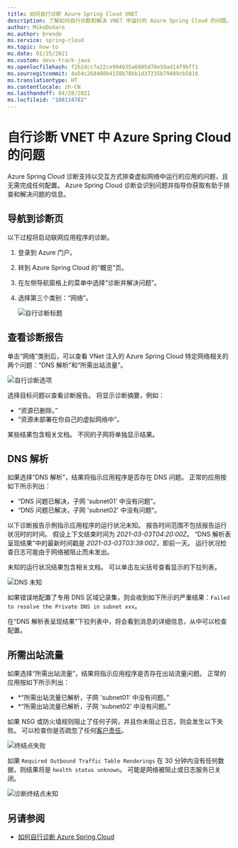 ```yaml
---
title: 如何自行诊断 Azure Spring Cloud VNET
description: 了解如何自行诊断和解决 VNET 中运行的 Azure Spring Cloud 的问题。
author: MikeDodaro
ms.author: brendm
ms.service: spring-cloud
ms.topic: how-to
ms.date: 01/25/2021
ms.custom: devx-track-java
ms.openlocfilehash: f2b2dcc7e22ce904035a6805d78e59ad14f9bff1
ms.sourcegitcommit: 4a54c268400b4158b78bb1d37235b79409cb5816
ms.translationtype: HT
ms.contentlocale: zh-CN
ms.lasthandoff: 04/28/2021
ms.locfileid: "108134782"
---
```

# <a name="self-diagnose-running-azure-spring-cloud-in-vnet"></a>自行诊断 VNET 中 Azure Spring Cloud 的问题
Azure Spring Cloud 诊断支持以交互方式排查虚拟网络中运行的应用的问题，且无需完成任何配置。 Azure Spring Cloud 诊断会识别问题并指导你获取有助于排查和解决问题的信息。

## <a name="navigate-to-the-diagnostics-page"></a>导航到诊断页
以下过程将启动联网应用程序的诊断。
1. 登录到 Azure 门户。
1. 转到 Azure Spring Cloud 的“概览”页。
1. 在左侧导航窗格上的菜单中选择“诊断并解决问题”。
1. 选择第三个类别：“网络”。

   ![自行诊断标题](media/spring-cloud-self-diagnose-vnet/self-diagostic-title.png)

## <a name="view-a-diagnostic-report"></a>查看诊断报告
单击“网络”类别后，可以查看 VNet 注入的 Azure Spring Cloud 特定网络相关的两个问题：“DNS 解析”和“所需出站流量”。  

   ![自行诊断选项](media/spring-cloud-self-diagnose-vnet/self-diagostic-dns-req-outbound-options.png)

选择目标问题以查看诊断报告。 将显示诊断摘要，例如： 

* “资源已删除。”
* “资源未部署在你自己的虚拟网络中”。

某些结果包含相关文档。 不同的子网将单独显示结果。

## <a name="dns-resolution"></a>DNS 解析 
如果选择“DNS 解析”，结果将指示应用程序是否存在 DNS 问题。  正常的应用按如下所示列出：

* “DNS 问题已解决，子网 'subnet01' 中没有问题”。
* “DNS 问题已解决，子网 'subnet02' 中没有问题”。

以下诊断报告示例指示应用程序的运行状况未知。 报告时间范围不包括报告运行状况时的时间。  假设上下文结束时间为 *2021-03-03T04:20:00Z*。 “DNS 解析表呈现结果”中的最新时间戳是 *2021-03-03T03:39:00Z*，即前一天。 运行状况检查日志可能由于网络被阻止而未发出。 

未知的运行状况结果包含相关文档。  可以单击左尖括号查看显示的下拉列表。

   ![DNS 未知](media/spring-cloud-self-diagnose-vnet/self-diagostic-dns-unknown.png)

如果错误地配置了专用 DNS 区域记录集，则会收到如下所示的严重结果：`Failed to resolve the Private DNS in subnet xxx`。 

在“DNS 解析表呈现结果”下拉列表中，将会看到消息的详细信息，从中可以检查配置。

## <a name="required-outbound-traffic"></a>所需出站流量 

如果选择“所需出站流量”，结果将指示应用程序是否存在出站流量问题。  正常的应用按如下所示列出：

* *“所需出站流量已解析，子网 'subnet01' 中没有问题。”
* *“所需出站流量已解析，子网 'subnet02' 中没有问题。”

如果 NSG 或防火墙规则阻止了任何子网，并且你未阻止日志，则会发生以下失败。 可以检查你是否疏忽了任何[客户责任](./vnet-customer-responsibilities.md)。
    
   ![终结点失败](media/spring-cloud-self-diagnose-vnet/self-diagostic-endpoint-failed.png)

如果 `Required Outbound Traffic Table Renderings` 在 30 分钟内没有任何数据，则结果将是 `health status unknown`。 可能是网络被阻止或日志服务已关闭。

   ![诊断终结点未知](media/spring-cloud-self-diagnose-vnet/self-diagostic-endpoint-unknown.png)

## <a name="see-also"></a>另请参阅
* [如何自行诊断 Azure Spring Cloud](./how-to-self-diagnose-solve.md)